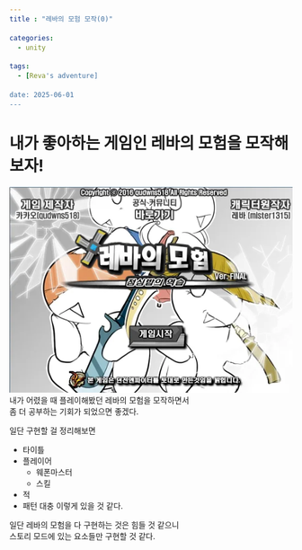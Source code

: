 ```yaml
---
title : "레바의 모험 모작(0)"

categories:
  - unity
  
tags:
  - [Reva's adventure]

date: 2025-06-01
---
```



# 내가 좋아하는 게임인 레바의 모험을 모작해보자!
![image](/assets/Image/RevaRevive/RevaTitle.png)    
내가 어렸을 때 플레이해봤던 레바의 모험을 모작하면서   
좀 더 공부하는 기회가 되었으면 좋겠다.   

일단 구현할 걸 정리해보면
- 타이틀
- 플레이어
    - 웨폰마스터
    - 스킬
- 적
- 패턴
대충 이렇게 있을 것 같다.

일단 레바의 모험을 다 구현하는 것은 힘들 것 같으니   
스토리 모드에 있는 요소들만 구현할 것 같다.  
